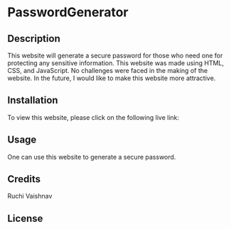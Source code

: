# PasswordGenerator

## Description

This website will generate a secure password for those who need one for protecting any sensitive information.  This website was made using HTML, CSS, and JavaScript. No challenges were faced in the making of the website.  In the future, I would like to make this website more attractive.

## Installation

To view this website, please click on the following live link: 

## Usage

One can use this website to generate a secure password.

## Credits

Ruchi Vaishnav

## License
